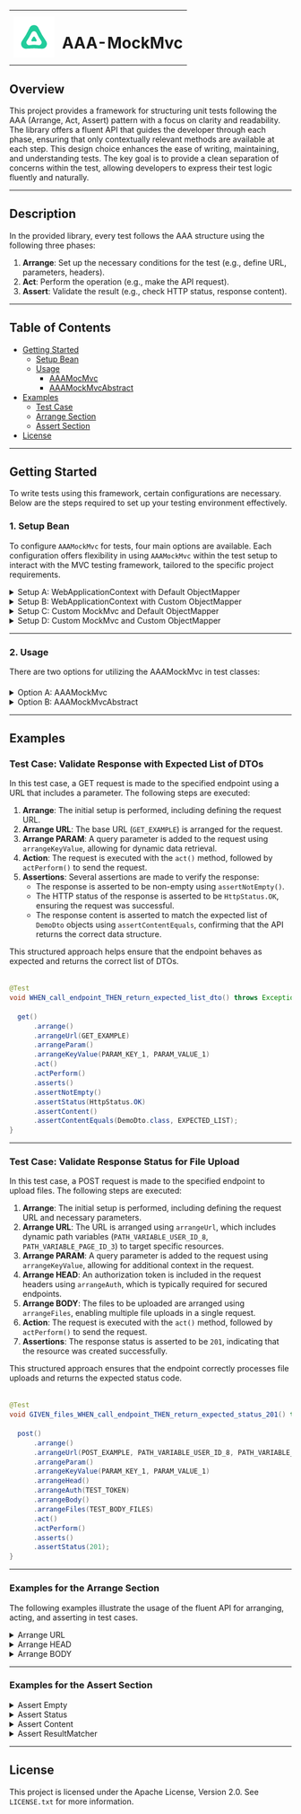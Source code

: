 <table border="0" cellspacing="0" cellpadding="0">
  <tr>
    <td><img src="./images/aaa-mockmvc-icon.png" alt="icon" style="vertical-align: middle;"/></td>
    <td><h1>AAA-MockMvc</h1></td>
  </tr>
</table>

## Overview

This project provides a framework for structuring unit tests following the AAA (Arrange, Act,
Assert) pattern with a focus on clarity and readability. The library offers a fluent API that guides
the developer through each phase, ensuring that only contextually relevant methods are available at
each step. This design choice enhances the ease of writing, maintaining, and understanding tests.
The key goal is to provide a clean separation of concerns within the test, allowing developers to
express their test logic fluently and naturally.

___

## Description

In the provided library, every test follows the AAA structure using the following three phases:

1. **Arrange**: Set up the necessary conditions for the test (e.g., define URL, parameters,
   headers).
2. **Act**: Perform the operation (e.g., make the API request).
3. **Assert**: Validate the result (e.g., check HTTP status, response content).

___

## Table of Contents

- [Getting Started](#getting-started)
    - [Setup Bean](#1-bean-setup)
    - [Usage](#2-using-aaamockmvc-in-tests)
        - [AAAMocMvc](#option-a-directly-autowiring-aaamockmvc)
        - [AAAMockMvcAbstract](#option-b-extending-aaamockmvcabstract)
- [Examples](#3-examples)
    - [Test Case](#test-case-validate-response-with-expected-list-of-dtos)
    - [Arrange Section](#examples-for-the-arrange-section)
    - [Assert Section](#examples-for-the-assert-section)
- [License](#License)

---

## Getting Started

To write tests using this framework, certain configurations are necessary. Below are the steps
required to set up your testing environment effectively.

### 1. Setup Bean

To configure `AAAMockMvc` for tests, four main options are available. Each configuration offers
flexibility in using `AAAMockMvc` within the test setup to interact with the MVC testing framework,
tailored to the specific project requirements.

<details>
<summary>Setup A: WebApplicationContext with Default ObjectMapper</summary>


In this option, `AAAMockMvc` is configured using the `WebApplicationContext`.
The framework will use a default ObjectMapper (`new ObjectMapper()`).

#### Steps:

1. Define a configuration class.
2. Create a `AAAMockMvc` bean using the `WebApplicationContext`.

```java

@Configuration
public class AAAMockMvcConfig {

  @Bean
  public AAAMockMvc aaaMockMvc(WebApplicationContext context) {
    return new AAAMockMvc(context);
  }
}
```

</details>

<details>
<summary>Setup B: WebApplicationContext with Custom ObjectMapper</summary>

In this option, both the `WebApplicationContext` and a custom `ObjectMapper` can be passed
to `AAAMockMvc`.

#### Steps:

1. Define a configuration class.
2. Create a ObjectMapper bean with custom configuration.
3. Pass the custom ObjectMapper instance to the AAAMockMvc bean

```java

@Configuration
public class AAAMockMvcConfig {

  @Bean
  AAAMockMvc aaaMockMvc(WebApplicationContext context, ObjectMapper objectMapper) {
    return new AAAMockMvc(context, objectMapper);
  }

  @Bean
  public ObjectMapper objectMapper() {
    // Custom ObjectMapper configuration
    return new ObjectMapper();
  }
}
```

</details>

<details>
<summary>Setup C: Custom MockMvc and Default ObjectMapper</summary>

This option allows for configuring `AAAMockMvc` with a custom `MockMvc` instance.
The framework will use a default ObjectMapper (`new ObjectMapper()`).

#### Steps:

1. Define a configuration class.
2. Create a MockMvc bean with custom configuration.
3. Pass the custom MockMvc instance to the AAAMockMvc bean

```java

@Configuration
public class AAAMockMvcConfig {

  @Bean
  AAAMockMvc aaaMockMvc(MockMvc mockMvc) {
    return new AAAMockMvc(mockMvc);
  }

  @Bean
  public MockMvc mockMvc(WebApplicationContext context) {
    // Custom MockMvc configuration
    return MockMvcBuilders.webAppContextSetup(context)
        .addFilters(new CharacterEncodingFilter("UTF-8", true))
        .build();
  }
}
```

</details>

<details>
<summary>Setup D: Custom MockMvc and Custom ObjectMapper</summary>

This option allows for full customization by passing both a custom `MockMvc` instance and a
custom `ObjectMapper` to `AAAMockMvc`. This provides maximum flexibility for projects that need
specific configurations.

#### Steps:

1. Define a configuration class.
2. Create a MockMvc bean with custom configuration.
3. Create a ObjectMapper bean with custom configuration.
4. Pass the custom MockMvc and ObjectMapper instance to the AAAMockMvc bean

```java

@Configuration
public class AAAMockMvcConfig {

  @Bean
  AAAMockMvc aaaMockMvc(WebApplicationContext context, ObjectMapper objectMapper) {
    return new AAAMockMvc(context, objectMapper);
  }

  @Bean
  public MockMvc mockMvc(WebApplicationContext context) {
    // Custom MockMvc configuration
    return MockMvcBuilders.webAppContextSetup(context)
        .addFilters(new CharacterEncodingFilter("UTF-8", true))
        .build();
  }

  @Bean
  public ObjectMapper objectMapper() {
    // Custom MockMvc configuration
    return new ObjectMapper();
  }
}
```

</details>

---

### 2. Usage

There are two options for utilizing the AAAMockMvc in test classes:

####         

<details>
<summary>Option A: AAAMockMvc</summary>

AAAMockMvc can be directly autowired into the test class. This method allows the API methods to
be
used directly in the tests.

```java

@WebMvcTest
public class ControllerTest {

  @Autowired
  private AAAMockMvc aaaMockMvc;

  @Test
  void WHEN_calling_endpoint_THEN_return_expected_status() throws Exception {
    aaaMockMvc.get()
        .arrange()
        .arrangeUrl(GET_SIMPLE)
        .act()
        .actPerform()
        .asserts()
        .assertStatus(HttpStatus.OK);
  }
}
```

</details>

<details>
<summary>Option B: AAAMockMvcAbstract</summary>


Alternatively, extending the abstract class `AAAMockMvcAbstract` is another option, which
provides all necessary methods like get(), post(), etc. This approach is useful for encapsulating
common test
behaviors and reducing boilerplate code in test classes.

```java

@WebMvcTest
public class ControllerTest extends AAAMockMvcAbstract {

  @Test
  void WHEN_calling_endpoint_THEN_return_expected_content() throws Exception {
    get()
        .arrange()
        .arrangeUrl(GET_SIMPLE)
        .act()
        .actPerform()
        .asserts()
        .assertStatus(HttpStatus.OK);
  }
}
```

</details>

___

## Examples

### Test Case: Validate Response with Expected List of DTOs

In this test case, a GET request is made to the specified endpoint using a URL that includes a
parameter. The following steps are executed:

1. **Arrange**: The initial setup is performed, including defining the request URL.
2. **Arrange URL**: The base URL (`GET_EXAMPLE`) is arranged for the request.
3. **Arrange PARAM**: A query parameter is added to the request using `arrangeKeyValue`, allowing
   for dynamic data retrieval.
4. **Action**: The request is executed with the `act()` method, followed by `actPerform()` to send
   the request.
5. **Assertions**: Several assertions are made to verify the response:
    - The response is asserted to be non-empty using `assertNotEmpty()`.
    - The HTTP status of the response is asserted to be `HttpStatus.OK`, ensuring the request was
      successful.
    - The response content is asserted to match the expected list of `DemoDto` objects
      using `assertContentEquals`, confirming that the API returns the correct data structure.

This structured approach helps ensure that the endpoint behaves as expected and returns the correct
list of DTOs.

```java

@Test
void WHEN_call_endpoint_THEN_return_expected_list_dto() throws Exception {

  get()
      .arrange()
      .arrangeUrl(GET_EXAMPLE)
      .arrangeParam()
      .arrangeKeyValue(PARAM_KEY_1, PARAM_VALUE_1)
      .act()
      .actPerform()
      .asserts()
      .assertNotEmpty()
      .assertStatus(HttpStatus.OK)
      .assertContent()
      .assertContentEquals(DemoDto.class, EXPECTED_LIST);
}
```

---

### Test Case: Validate Response Status for File Upload

In this test case, a POST request is made to the specified endpoint to upload files. The following
steps are executed:

1. **Arrange**: The initial setup is performed, including defining the request URL and necessary
   parameters.
2. **Arrange URL**: The URL is arranged using `arrangeUrl`, which includes dynamic path
   variables (`PATH_VARIABLE_USER_ID_8`, `PATH_VARIABLE_PAGE_ID_3`) to target specific resources.
3. **Arrange PARAM**: A query parameter is added to the request using `arrangeKeyValue`,
   allowing
   for additional context in the request.
4. **Arrange HEAD**: An authorization token is included in the request headers
   using `arrangeAuth`,
   which is typically required for secured endpoints.
5. **Arrange BODY**: The files to be uploaded are arranged using `arrangeFiles`, enabling multiple
   file uploads in a single request.
6. **Action**: The request is executed with the `act()` method, followed by `actPerform()` to send
   the request.
7. **Assertions**: The response status is asserted to be `201`, indicating that the resource was
   created successfully.

This structured approach ensures that the endpoint correctly processes file uploads and returns the
expected status code.

```java

@Test
void GIVEN_files_WHEN_call_endpoint_THEN_return_expected_status_201() throws Exception {

  post()
      .arrange()
      .arrangeUrl(POST_EXAMPLE, PATH_VARIABLE_USER_ID_8, PATH_VARIABLE_PAGE_ID_3)
      .arrangeParam()
      .arrangeKeyValue(PARAM_KEY_1, PARAM_VALUE_1)
      .arrangeHead()
      .arrangeAuth(TEST_TOKEN)
      .arrangeBody()
      .arrangeFiles(TEST_BODY_FILES)
      .act()
      .actPerform()
      .asserts()
      .assertStatus(201);
}
```

---

### Examples for the Arrange Section

The following examples illustrate the usage of the fluent API for arranging, acting, and asserting
in test cases.

<details>
<summary>Arrange URL</summary>

In this example, the simplest form of a request is demonstrated, utilizing only the base URL.

```
 get()
      .arrange()
      .arrangeUrl(GET_EXAMPLE)
      .act()
```

---

In this example, a URL with a path variable is utilized, which dynamically replaces a segment of the
URL to retrieve specific data.

```
 get()
      .arrange()
      .arrangeUrl(GET_EXAMPLE, PATH_VAR_8)
      .act()
```

---

In this example, when a complete URL is provided, the request is directed to that specific endpoint.

```
 get()
      .arrange()
      .arrangeUrl(GET_EXAMPLE_URI)
      .act()
```

---

In this example, a URL is enhanced with a query parameter, commonly used for search or filter
requests.

```
 get()
      .arrange()
      .arrangeUrl(GET_EXAMPLE)
      .arrangeParam()
      .arrangeKeyValue(PARAM_KEY_1, PARAM_VALUE_1)
      .act()
```

---

In this example, multiple parameters are appended to the URL, enabling a more detailed query.

```
 get()
      .arrange()
      .arrangeUrl(GET_EXAMPLE)
      .arrangeParam()
      .arrangeKeyValue(PARAM_KEY_1, PARAM_VALUE_1)
      .arrangeKeyValue(PARAM_KEY_2, PARAM_VALUE_2)
      .act()
```

---

In this example, an entire set of parameters is appended to the URL using a map, which simplifies
the handling of dynamic parameters.

```
 get()
      .arrange()
      .arrangeUrl(GET_EXAMPLE)
      .arrangeParam()
      .arrangeKeyValue(PARAM_MAP)
      .act()
```

---

</details>


<details>
<summary>Arrange HEAD</summary>

In this example, the Accept header is set, indicating that the client
expects a response in JSON format.

```
 get()
      .arrange()
      .arrangeUrl(GET_EXAMPLE)
      .arrangeHead()
      .arrangeAccept(APPLICATION_JSON)
      .act()
```

---

In this example, an authorization token is added to the headers, which is typically required for
secured endpoints.

```
 get()
      .arrange()
      .arrangeUrl(GET_EXAMPLE)
      .arrangeHead()
      .arrangeAuth(TOKEN)
      .act()
```

---

In this example, the Content-Type header is defined, indicating the format of the data being sent (
if applicable).

```
 get()
      .arrange()
      .arrangeUrl(GET_EXAMPLE)
      .arrangeHead()
      .arrangeContentType(APPLICATION_JSON)
      .act()
```

---

In this example, a single custom header is set, allowing for additional context or control over the
request.

```
 get()
      .arrange()
      .arrangeUrl(GET_EXAMPLE)
      .arrangeHead()
      .arrangeKeyValue(HEAD_X_CUSTOM_1, HEAD_X_CUSTOM_VALUE_1)
      .act()
```

---

In this example, this example shows how to set multiple custom headers in a single request, which
can be necessary for more complex API interactions.

```
 get()
      .arrange()
      .arrangeUrl(GET_EXAMPLE)
      .arrangeHead()
      .arrangeKeyValue(HEAD_X_CUSTOM_1, HEAD_X_CUSTOM_VALUE_1)
      .arrangeKeyValue(HEAD_X_CUSTOM_2, HEAD_X_CUSTOM_VALUE_2)
      .act()
```

---

In this example, using a map to set multiple custom headers allows for a cleaner approach when
numerous headers are required, making the code more maintainable.

```
 get()
      .arrange()
      .arrangeUrl(GET_EXAMPLE)
      .arrangeHead()
      .arrangeKeyValue(HEAD_X_CUSTOM_MAP)
      .act()
```

---

</details>


<details>
<summary>Arrange BODY</summary>

In this example, one file are added to the request body.

```
 post()
      .arrange()
      .arrangeUrl(POST_EXAMPLE)
      .arrangeBody()
      .arrangeFile(FILE_1)
      .act()
```

---

In this example, two files are added to the request body.

```
 post()
      .arrange()
      .arrangeUrl(POST_EXAMPLE)
      .arrangeBody()
      .arrangeFile(FILE_1)
      .arrangeFile(FILE_2)
      .act()
```

---

In this example, this example illustrates how to upload multiple files using a list. This approach
simplifies adding multiple files and enhances code readability.

```
 post()
      .arrange()
      .arrangeUrl(POST_EXAMPLE)
      .arrangeBody()
      .arrangeFiles(List.of(FILE_1, FILE_2))
      .act()
```

---

In this example, raw content is sent in the body along with its media type, allowing for versatile
content submissions beyond standard formats.

```
 post()
      .arrange()
      .arrangeUrl(POST_EXAMPLE)
      .arrangeBody()
      .arrangeContent(RAW_CONTENT, RAW_MEDIATYPE)
      .act()
```

---

In this example, JSON data is sent in the request body, demonstrating how to transmit structured
data to the server.

```
 post()
      .arrange()
      .arrangeUrl(POST_EXAMPLE)
      .arrangeBody()
      .arrangeJson(JSON_1)
      .act()
```

</details>

---

### Examples for the Assert Section

<details>
<summary>Assert Empty</summary>

```
  get()
      ...
      .act()
      .actPerform()
      .asserts()
      .assertNotEmpty()
```

```
  get()
      ...
      .act()
      .actPerform()
      .asserts()
      .assertEmpty()
```

</details> 

<details>
<summary>Assert Status</summary>

```
  get()
      ...
      .act()
      .actPerform()
      .asserts()
      .assertStatus(200)
```

```
  get()
      ...
      .act()
      .actPerform()
      .asserts()
      .assertStatus(HttpStatus.OK)
```

</details> 

<details>
<summary>Assert Content</summary>

In this example, the **`assertContentEquals`** method is used to assert that the response content
matches an expected byte array.

```
  get()
      ...
      .act()
      .actPerform()
      .asserts()
      .assertContent()
      .assertContentEquals(EXPECTED_BYTE_ARRAY)
```

---

In this example, the **`assertContentEquals`** method is used to assert that the response content
matches an expected string.

```
  get()
      ...
      .act()
      .actPerform()
      .asserts()
      .assertContent()
      .assertContentEquals(EXPECTED_STRING)
```

---

In this example, the **`assertContentEquals`** method is used to assert that the response content
matches an expected **`list`** of objects.

- **Class Specification**: Only the class of the objects contained in the list needs to be
  specified (in this case, `DemoDto.class`). This informs the framework about the type of object to
  expect.
- **Expected Objects**: Alongside the class, a list of expected objects (`EXPECTED_LIST`) is
  provided, which the response should match. This approach is particularly useful for validating
  collections of data returned by the API.

```
  // EXPECTED_LIST = List.of(TEST_DTO_1, TEST_DTO_2);
  
  get()
      ...
      .act()
      .actPerform()
      .asserts()
      .assertContent()
      .assertContentEquals(DemoDto.class, EXPECTED_LIST)
```

---

In this example, the **`assertContentEquals`** method is used to assert that the response content
matches an expected **`set`** of objects.

- **Class Specification**: Only the class of the objects contained in the set needs to be
  specified (in this case, `DemoDto.class`). This informs the framework about the type of object to
  expect.
- **Expected Objects**: Alongside the class, a set of expected objects (`EXPECTED_SET`) is provided,
  which the response should match. This approach is particularly useful for validating collections
  of data returned by the API.

### Expected Objects

Alongside the class, a set of expected objects (`EXPECTED_SET`) is provided, which the response
should match. This approach is particularly useful for validating collections of data returned by
the API, especially when duplicates are not allowed.

```
  // EXPECTED_SET = Set.of(TEST_DTO_1, TEST_DTO_2);
  
    get()
      ...
      .act()
      .actPerform()
      .asserts()
      .assertContent()
      .assertContentEquals(DemoDto.class, EXPECTED_SET)
```

---

In this example, the **`assertContentEquals`** method is utilized to assert that the response
content matches an expected **`map`** of objects.

- **Class Specifications**:
    - **Key Class**: The class of the keys in the map must be specified (in this
      case, `Boolean.class`).
    - **Value Class:** The class of the values in the map must be specified (in this case,
      DemoDto.class).
- **Expected Objects**: Alongside the class, a map of expected objects (`EXPECTED_MAP`) is
  provided, which the response should match. This approach is particularly useful for validating
  collections of data returned by the API.

```
  // EXPECTED_MAP = Map.of(TRUE, TEST_DTO_1, FALSE, TEST_DTO_2);
  
  get()
      ...
      .act()
      .actPerform()
      .asserts()
      .assertContent()
      .assertContentEquals(Boolean.class, DemoDto.class, EXPECTED_MAP);
```

---
</details>

<details>

<summary>Assert ResultMatcher</summary>


In this example, the **`assertByResultMatcher`** method demonstrates how to use custom assertions
through the `ResultMatcher` interface.

In the provided code snippet, a custom assertion is made to check for the existence
of a cookie named `"sessionId"` in the response. The syntax `cookie().exists("sessionId")` is a
specific `ResultMatcher` that verifies if the specified cookie is present in the response.

```  
  get()
      ...
      .act()
      .actPerform()
      .asserts()
      .assertByResultMatcher(cookie().exists("sessionId"))
```

</details>

---

## License

This project is licensed under the Apache License, Version 2.0. See `LICENSE.txt` for more
information.

